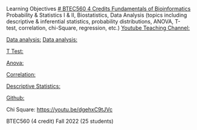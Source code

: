 Learning Objectives [# BTEC560 4 Credits Fundamentals of Bioinformatics](https://pawar1550.wixsite.com/claflin-courses/copy-of-stat342)
Probability & Statistics I & II, Biostatistics, Data Analysis (topics including descriptive & inferential statistics, probability distributions, ANOVA, T-test, correlation, chi-Square, regression, etc.)
[Youtube Teaching Channel:](https://www.youtube.com/playlist?list=PLKka-JHtsz80sJ_uQ8wZ4cnLNB9yRJNoV)

[Data analysis:](https://youtu.be/WIvehDeVRak)
[Data analysis:](https://youtu.be/dhIjTt26YKQ)

[T Test:](https://youtu.be/sIpMsN90Dt8)

[Anova:](https://youtu.be/Z-S4CfsRHA0)

[Correlation:](https://youtu.be/yndToTyudUQ)

[Descriptive Statistics:](https://youtu.be/09SCdQPVShU)

[Github:](https://github.com/spawar2/STAT302)

Chi Square: https://youtu.be/dgehxC9tJVc

BTEC560 (4 credit) Fall 2022 (25 students)
